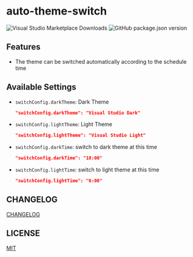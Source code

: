 # auto-theme-switch

![Visual Studio Marketplace Downloads](https://img.shields.io/visual-studio-marketplace/d/cnyballk.auto-theme-switch?color=blue&style=flat-square)
![GitHub package.json version](https://img.shields.io/github/package-json/v/cnyballk/auto-theme-switch?style=flat-square)
## Features

- The theme can be switched automatically according to the schedule time

## Available Settings

- `switchConfig.darkTheme`: Dark Theme

  ```json
  "switchConfig.darkTheme": "Visual Studio Dark"
  ```

- `switchConfig.lightTheme`: Light Theme

  ```json
  "switchConfig.lightTheme": "Visual Studio Light"
  ```

- `switchConfig.darkTime`: switch to dark theme at this time

  ```json
  "switchConfig.darkTime": "18:00"
  ```

- `switchConfig.lightTime`: switch to light theme at this time

  ```json
  "switchConfig.lightTime": "6:00"
  ```

## CHANGELOG

[CHANGELOG](https://github.com/cnyballk/auto-theme-switch/blob/master/CHANGELOG.md)

## LICENSE

[MIT](https://github.com/cnyballk/auto-theme-switch/blob/master/LICENSE)
